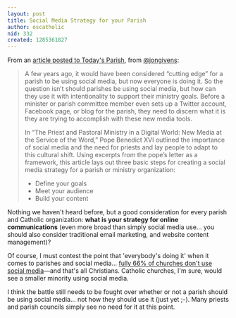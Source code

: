 ```yaml
---
layout: post
title: Social Media Strategy for your Parish
author: oscatholic
nid: 332
created: 1285361827
---
```

<p>From an <a href="http://www.todaysparish.com/Parish-social-media">article posted to Today&#39;s Parish</a>, from <a href="http://twitter.com/jongivens">@jongivens</a>:</p>
<blockquote>
<p>A few years ago, it would have been considered &ldquo;cutting edge&rdquo; for a parish to be using social media, but now everyone is doing it. So the question isn&rsquo;t should parishes be using social media, but how can they use it with intentionality to support their ministry goals. Before a minister or parish committee member even sets up a Twitter account, Facebook page, or blog for the parish, they need to discern what it is they are trying to accomplish with these new media tools.</p>
<p>In &ldquo;The Priest and Pastoral Ministry in a Digital World: New Media at the Service of the Word,&rdquo; Pope Benedict XVI outlined the importance of social media and the need for priests and lay people to adapt to this cultural shift. Using excerpts from the pope&rsquo;s letter as a framework, this article lays out three basic steps for creating a social media strategy for a parish or ministry organization:</p>
<ul>
<li>Define your goals</li>
<li>Meet your audience</li>
<li>Build your content</li>
</ul>
</blockquote>
<p>Nothing we haven&#39;t heard before, but a good consideration for every parish and Catholic organization: <strong>what is your strategy for online communications</strong> (even more broad than simply social media use... you should also consider traditional email marketing, and website content management)?</p>
<p>Of course, I must contest the point that &#39;everybody&#39;s doing it&#39; when it comes to parishes and social media... <a href="http://www.opensourcecatholic.com/blog/oscatholic/study-shows-23-churches">fully 66% of churches don&#39;t use social media</a>&mdash;and that&#39;s all Christians. Catholic churches, I&#39;m sure, would see a smaller minority using social media.</p>
<p>I think the battle still needs to be fought over whether or not a parish should be using social media... not how they should use it (just yet ;-). Many priests and parish councils simply see no need for it at this point.</p>
